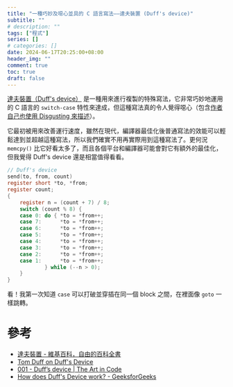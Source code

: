 ```yaml
---
title: "一種巧妙及噁心並具的 C 語言寫法——達夫裝置 (Duff's device)"
subtitle: ""
# description: ""
tags: ["程式"]
series: []
# categories: []
date: 2024-06-17T20:25:00+08:00
header_img: ""
comment: true
toc: true
draft: false
---
```


[達夫裝置（Duff's device）](https://zh.wikipedia.org/zh-tw/%E8%BE%BE%E5%A4%AB%E8%AE%BE%E5%A4%87) 是一種用來進行複製的特殊寫法，它非常巧妙地運用的 C 語言的 `switch-case` 特性來達成，但這種寫法真的令人覺得噁心（包含[作者自己也使用 Disgusting 來描述](http://www.lysator.liu.se/c/duffs-device.html)）。

<!--more-->

它最初被用來改善運行速度，雖然在現代，編譯器最佳化後普通寫法的效能可以輕鬆達到並超越這種寫法，所以我們確實不用再實際用到這種寫法了。更何況 `memcpy()` 比它好看太多了，而且各個平台和編譯器可能會對它有額外的最佳化，但我覺得 Duff's device 還是相當值得看看。

```c
// Duff's device
send(to, from, count)
register short *to, *from;
register count;
{
	register n = (count + 7) / 8;
	switch (count % 8) {
	case 0:	do { *to = *from++;
	case 7:		 *to = *from++;
	case 6:		 *to = *from++;
	case 5:		 *to = *from++;
	case 4:	     *to = *from++;
	case 3:      *to = *from++;
	case 2:      *to = *from++;
	case 1:      *to = *from++;
	        } while (--n > 0);
	}
}
```

看！我第一次知道 `case` 可以打破並穿插在同一個 block 之間，在裡面像 `goto` 一樣跳轉。

# 參考

- [達夫裝置 - 維基百科，自由的百科全書](https://zh.wikipedia.org/zh-tw/%E8%BE%BE%E5%A4%AB%E8%AE%BE%E5%A4%87)
- [Tom Duff on Duff's Device](http://www.lysator.liu.se/c/duffs-device.html)
- [001 - Duff’s device | The Art in Code](https://theartincode.stanis.me/001-duffs-device/)
- [How does Duff's Device work? - GeeksforGeeks](https://www.geeksforgeeks.org/duffs-device-work/)

